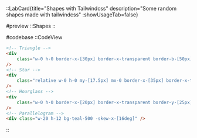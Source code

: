 ::LabCard{title="Shapes with Tailwindcss" description="Some random shapes made with tailwindcss" :showUsageTab=false}

#preview
::Shapes
::

#codebase
::CodeView

```html
<!-- Triangle -->
<div
    class="w-0 h-0 border-x-[30px] border-x-transparent border-b-[50px] border-b-gray-800"
/>
<!-- Star -->
<div
    class="relative w-0 h-0 my-[17.5px] mx-0 border-x-[35px] border-x-transparent border-b-[24.5px] border-b-red-500 rotate-[35deg] before:content-[''] before:absolute before:w-0 before:h-0 before:border-b-[28px] before:border-b-red-500 before:border-x-[10.5px] before:border-x-transparent before:top-[-15.75px] before:left-[-22.75px] before:rotate-[-35deg] after:content-[''] after:absolute after:w-0 after:h-0 after:border-x-[35px] after:border-b-[24.5px] after:border-b-red-500 after:border-x-transparent after:top-[1.05px] after:left-[-36.75px] after:rotate-[-70deg]"
/>
<!-- Hourglass -->
<div
    class="w-0 h-0 border-x-[20px] border-x-transparent border-y-[25px] border-y-indigo-500"
/>
<!-- Parallelogram -->
<div class="w-20 h-12 bg-teal-500 -skew-x-[16deg]" />
```

::

